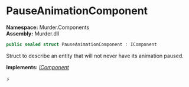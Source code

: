 # PauseAnimationComponent

**Namespace:** Murder.Components \
**Assembly:** Murder.dll

```csharp
public sealed struct PauseAnimationComponent : IComponent
```

Struct to describe an entity that will not never have its animation paused.

**Implements:** _[IComponent](/Bang/Components/IComponent.html)_



⚡